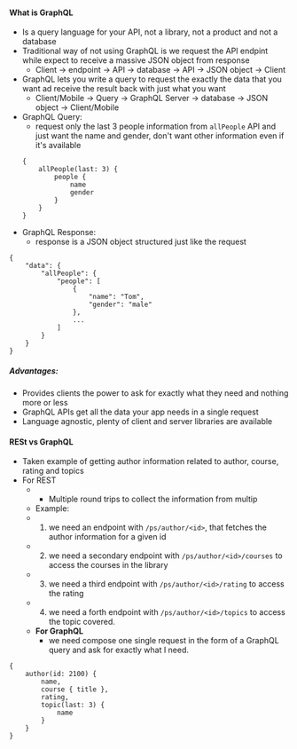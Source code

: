 #### What is GraphQL
- Is a query language for your API, not a library, not a product and not a database
- Traditional way of not using GraphQL is we request the API endpint while expect to receive a massive JSON object from response
	- Client -> endpoint  -> API -> database -> API -> JSON object -> Client
- GraphQL lets you write a query to request the exactly the data that you want ad receive the result back with just what you want
	- Client/Mobile -> Query -> GraphQL Server -> database -> JSON object -> Client/Mobile
- GraphQL Query:
	- request only the last 3 people information from `allPeople` API and just want the name and gender, don't want other information even if it's available
	```
	{
		allPeople(last: 3) {
			people {
				name
				gender
			}
		}
	}
	```
- GraphQL Response:
	- response is a JSON object structured just like the request
```
{
	"data": {
		"allPeople": {
			"people": [
				{
					"name": "Tom",
					"gender": "male"
				},
				...	
			]
		}
	}
}
```
##### Advantages:
- Provides clients the power to ask for exactly what they need and nothing more or less
- GraphQL APIs get all the data your app needs in a single request
- Language agnostic, plenty of client and server libraries are available
#### RESt vs GraphQL
- Taken example of getting author information related to author, course, rating and topics
- For REST
	- - Multiple round trips to collect the information from multip
	- Example:
	- 1. we need an endpoint with `/ps/author/<id>`, that fetches the author information for a given id
	- 2. we need a secondary endpoint with `/ps/author/<id>/courses` to access the courses in the library
	- 3. we need a third endpoint with `/ps/author/<id>/rating` to access the rating
	- 4. we need a forth endpoint with `/ps/author/<id>/topics` to access the topic covered.
	- **For GraphQL**
		- we need compose one single request in the form of a GraphQL query and ask for exactly what I need.
```
{
	author(id: 2100) {
		name,
		course { title },
		rating,
		topic(last: 3) {
			name
		}
	}
}
```

<!--stackedit_data:
eyJoaXN0b3J5IjpbLTIwOTQ0Njc4MjEsLTEwNTkyNTQzNzIsLT
U5ODg3NTAzMiw3MzA5OTgxMTZdfQ==
-->
